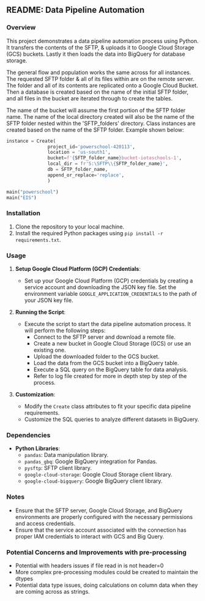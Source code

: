 ## README: Data Pipeline Automation

### Overview
This project demonstrates a data pipeline automation process using Python. It transfers the contents of the SFTP, & uploads it to Google Cloud Storage (GCS) buckets. Lastly it then loads the data into BigQuery for database storage. 

The general flow and population works the same across for all instances. The requested SFTP folder & all of its files within are on the remote server. The folder and all of its contents are replicated onto a Google Cloud Bucket. Then a database is created based on the name of the initial SFTP folder, and all files in the bucket are iterated through to create the tables. 

The name of the bucket will assume the first portion of the SFTP folder name. The name of the local directory created will also be the name of the SFTP folder nested within the 'SFTP_folders' directory. 
Class instances are created based on the name of the SFTP folder. Example shown below:

```python
instance = Create(
               project_id='powerschool-420113',
               location = 'us-south1',
               bucket=f'{SFTP_folder_name}bucket-iotaschools-1',
               local_dir = fr'S:\SFTP\\{SFTP_folder_name}',
               db = SFTP_folder_name,
               append_or_replace='replace',
               )

main("powerschool")
main("EIS")
```

### Installation
1. Clone the repository to your local machine.
2. Install the required Python packages using `pip install -r requirements.txt`.

### Usage
1. **Setup Google Cloud Platform (GCP) Credentials**:
   - Set up your Google Cloud Platform (GCP) credentials by creating a service account and downloading the JSON key file. Set the environment variable `GOOGLE_APPLICATION_CREDENTIALS` to the path of your JSON key file.
   

3. **Running the Script**:
   - Execute the script to start the data pipeline automation process. It will perform the following steps:
     - Connect to the SFTP server and download a remote file.
     - Create a new bucket in Google Cloud Storage (GCS) or use an existing one.
     - Upload the downloaded folder to the GCS bucket.
     - Load the data from the GCS bucket into a BigQuery table.
     - Execute a SQL query on the BigQuery table for data analysis.
     - Refer to log file created for more in depth step by step of the process.



4. **Customization**:
   - Modify the `Create` class attributes to fit your specific data pipeline requirements.
   - Customize the SQL queries to analyze different datasets in BigQuery.

### Dependencies
- **Python Libraries**:
  - `pandas`: Data manipulation library.
  - `pandas_gbq`: Google BigQuery integration for Pandas.
  - `pysftp`: SFTP client library.
  - `google-cloud-storage`: Google Cloud Storage client library.
  - `google-cloud-bigquery`: Google BigQuery client library.

### Notes
- Ensure that the SFTP server, Google Cloud Storage, and BigQuery environments are properly configured with the necessary permissions and access credentials.
- Ensure that the service account associated with the connection has proper IAM credentials to interact with GCS and Big Query. 

### Potential Concerns and Improvements with pre-processing

- Potential with headers issues if file read in is not header=0
- More complex pre-processing modules could be created to maintain the dtypes
- Potential data type issues, doing calculations on column data when they are coming across as strings.

